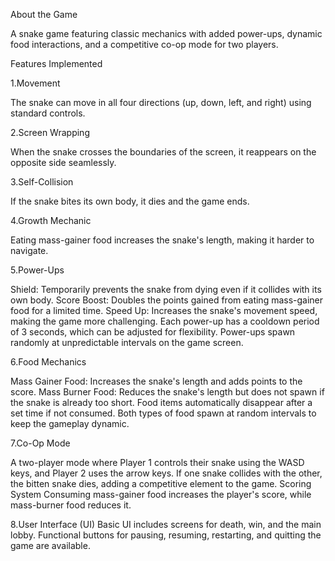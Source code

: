 About the Game

A snake game featuring classic mechanics with added power-ups, dynamic food interactions, and a competitive co-op mode for two players.

Features Implemented

1.Movement

  The snake can move in all four directions (up, down, left, and right) using standard controls.

2.Screen Wrapping

  When the snake crosses the boundaries of the screen, it reappears on the opposite side seamlessly.

3.Self-Collision

  If the snake bites its own body, it dies and the game ends.

4.Growth Mechanic

  Eating mass-gainer food increases the snake's length, making it harder to navigate.

5.Power-Ups

  Shield: Temporarily prevents the snake from dying even if it collides with its own body.
  Score Boost: Doubles the points gained from eating mass-gainer food for a limited time.
  Speed Up: Increases the snake's movement speed, making the game more challenging.
  Each power-up has a cooldown period of 3 seconds, which can be adjusted for flexibility.
  Power-ups spawn randomly at unpredictable intervals on the game screen.

6.Food Mechanics

  Mass Gainer Food: Increases the snake's length and adds points to the score.
  Mass Burner Food: Reduces the snake's length but does not spawn if the snake is already too short.
  Food items automatically disappear after a set time if not consumed.
  Both types of food spawn at random intervals to keep the gameplay dynamic.

7.Co-Op Mode

  A two-player mode where Player 1 controls their snake using the WASD keys, and Player 2 uses the arrow keys.
  If one snake collides with the other, the bitten snake dies, adding a competitive element to the game.
  Scoring System
  Consuming mass-gainer food increases the player's score, while mass-burner food reduces it.

8.User Interface (UI)
  Basic UI includes screens for death, win, and the main lobby.
  Functional buttons for pausing, resuming, restarting, and quitting the game are available.
